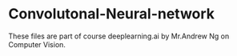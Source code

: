 # Convolutonal-Neural-network
These files are part of course deeplearning.ai by Mr.Andrew Ng on Computer Vision.
